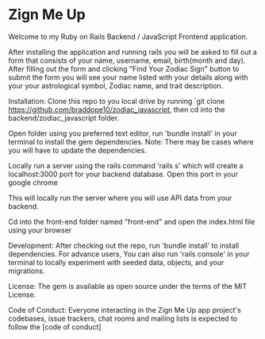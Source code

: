 # Zign Me Up

Welcome to my Ruby on Rails Backend / JavaScript Frontend application.

After installing the application and running rails you will be asked to fill out a form that consists of your name, username, email, birth(month and day). After filling out the form and clicking "Find Your Zodiac Sign" button to submit the form you will see your name listed with your details along with your your astrological symbol, Zodiac name, and trait description.

Installation:
Clone this repo to you local drive by running `git clone https://github.com/braddope10/zodiac_javascript, then cd into the backend/zodiac_javascript folder.

Open folder using you preferred text editor, run 'bundle install' in your terminal to install the gem dependencies. Note: There may be cases where you will have to update the dependencies.

Locally run a server using the rails command 'rails s' which will create a localhost:3000 port for your backend database. Open this port in your google chrome

This will locally run the server where you will use API data from your backend.

Cd into the front-end folder named "front-end" and open the index.html file using your browser

Development:
After checking out the repo, run 'bundle install' to install dependencies. For advance users, You can also run 'rails console' in your terminal to locally experiment with seeded data, objects, and your migrations.

License:
The gem is available as open source under the terms of the MIT License.

Code of Conduct:
Everyone interacting in the Zign Me Up app project's codebases, issue trackers, chat rooms and mailing lists is expected to follow the [code of conduct]